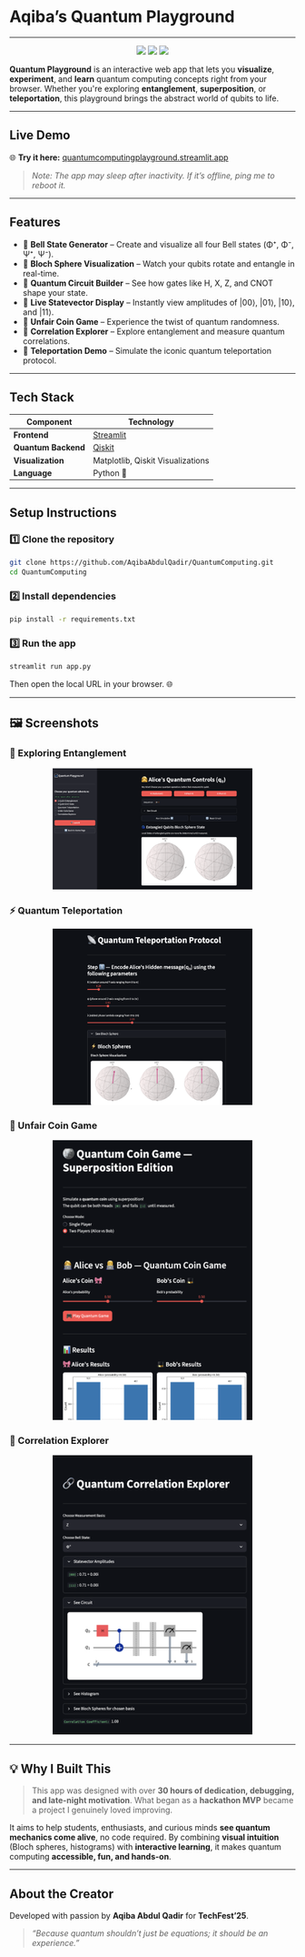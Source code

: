 
#  Aqiba’s Quantum Playground

---

<p align="center">
  <img src="https://img.shields.io/badge/Framework-Streamlit-FF4B4B?style=for-the-badge&logo=streamlit&logoColor=white">
  <img src="https://img.shields.io/badge/Quantum%20Engine-Qiskit-6929C4?style=for-the-badge&logo=qiskit&logoColor=white">
  <img src="https://img.shields.io/badge/Built%20with-Python%203.10+-3776AB?style=for-the-badge&logo=python&logoColor=white">
</p>

**Quantum Playground** is an interactive web app that lets you **visualize**, **experiment**, and **learn** quantum computing concepts right from your browser.
Whether you're exploring **entanglement**, **superposition**, or **teleportation**, this playground brings the abstract world of qubits to life.

---

##  Live Demo

🌐 **Try it here:** [quantumcomputingplayground.streamlit.app](https://quantumcomputingplayground.streamlit.app/)

> *Note: The app may sleep after inactivity. If it’s offline, ping me to reboot it.* 

---

## Features

- 🔹 **Bell State Generator** – Create and visualize all four Bell states (Φ⁺, Φ⁻, Ψ⁺, Ψ⁻).
- 🔹 **Bloch Sphere Visualization** – Watch your qubits rotate and entangle in real-time.
- 🔹 **Quantum Circuit Builder** – See how gates like H, X, Z, and CNOT shape your state.
- 🔹 **Live Statevector Display** – Instantly view amplitudes of |00⟩, |01⟩, |10⟩, and |11⟩.
- 🔹 **Unfair Coin Game** – Experience the twist of quantum randomness.
- 🔹 **Correlation Explorer** – Explore entanglement and measure quantum correlations.
- 🔹 **Teleportation Demo** – Simulate the iconic quantum teleportation protocol.

---

## Tech Stack

| Component           | Technology                         |
| ------------------- | ---------------------------------- |
| **Frontend**        | [Streamlit](https://streamlit.io/) |
| **Quantum Backend** | [Qiskit](https://qiskit.org/)      |
| **Visualization**   | Matplotlib, Qiskit Visualizations  |
| **Language**        | Python 🐍                          |

---

## Setup Instructions

### 1️⃣ Clone the repository

```bash
git clone https://github.com/AqibaAbdulQadir/QuantumComputing.git
cd QuantumComputing
```

### 2️⃣ Install dependencies

```bash
pip install -r requirements.txt
```

### 3️⃣ Run the app

```bash
streamlit run app.py
```

Then open the local URL in your browser. 🌐

---

## 🖼️ Screenshots

### 🔮 Exploring Entanglement

<p align="center">
  <img src="Images/entanglement.png" width="70%">
</p>

### ⚡ Quantum Teleportation

<p align="center">
  <img src="Images/teleportation.png" width="70%">
</p>

### 🎲 Unfair Coin Game

<p align="center">
  <img src="Images/coin.png" width="70%">
</p>

### 🔗 Correlation Explorer

<p align="center">
  <img src="Images/correlation.png" width="70%">
</p>

---

## 💡 Why I Built This

> This app was designed with over **30 hours of dedication, debugging, and late-night motivation**.
> What began as a **hackathon MVP** became a project I genuinely loved improving.

It aims to help students, enthusiasts, and curious minds **see quantum mechanics come alive**, no code required.
By combining **visual intuition** (Bloch spheres, histograms) with **interactive learning**, it makes quantum computing **accessible, fun, and hands-on**.

---

## About the Creator

Developed with passion by **Aqiba Abdul Qadir** for **TechFest’25**.

> *“Because quantum shouldn’t just be equations; it should be an experience.”* 

